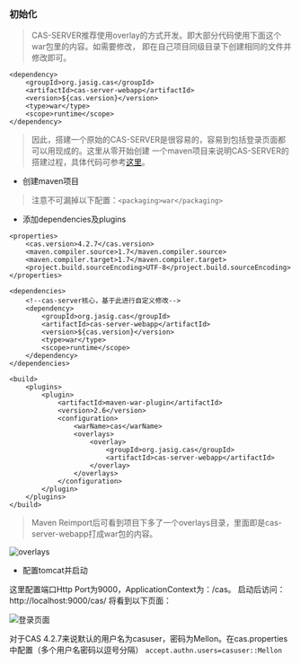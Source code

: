 ### 初始化
> CAS-SERVER推荐使用overlay的方式开发。即大部分代码使用下面这个war包里的内容。如需要修改，
即在自己项目同级目录下创建相同的文件并修改即可。
```
<dependency>
    <groupId>org.jasig.cas</groupId>
    <artifactId>cas-server-webapp</artifactId>
    <version>${cas.version}</version>
    <type>war</type>
    <scope>runtime</scope>
</dependency>
```
> 因此，搭建一个原始的CAS-SERVER是很容易的，容易到包括登录页面都可以用现成的。这里从零开始创建
一个maven项目来说明CAS-SERVER的搭建过程，具体代码可参考[这里](https://github.com/MoonChaserChen/cas-server-4.2/commit/4aa59e0438f911e4a298179635861f40533cb343)。

* 创建maven项目
> 注意不可漏掉以下配置：`<packaging>war</packaging>`

* 添加dependencies及plugins
```
<properties>
    <cas.version>4.2.7</cas.version>
    <maven.compiler.source>1.7</maven.compiler.source>
    <maven.compiler.target>1.7</maven.compiler.target>
    <project.build.sourceEncoding>UTF-8</project.build.sourceEncoding>
</properties>
```

```
<dependencies>
    <!--cas-server核心，基于此进行自定义修改-->
    <dependency>
        <groupId>org.jasig.cas</groupId>
        <artifactId>cas-server-webapp</artifactId>
        <version>${cas.version}</version>
        <type>war</type>
        <scope>runtime</scope>
    </dependency>
</dependencies>
```

```
<build>
    <plugins>
        <plugin>
            <artifactId>maven-war-plugin</artifactId>
            <version>2.6</version>
            <configuration>
                <warName>cas</warName>
                <overlays>
                    <overlay>
                        <groupId>org.jasig.cas</groupId>
                        <artifactId>cas-server-webapp</artifactId>
                    </overlay>
                </overlays>
            </configuration>
        </plugin>
    </plugins>
</build>
```

> Maven Reimport后可看到项目下多了一个overlays目录，里面即是cas-server-webapp打成war包的内容。

![overlays](http://image.akira.ink/md/cas-server-4.2/fast-start/overlays.png)

* 配置tomcat并启动

这里配置端口Http Port为9000，ApplicationContext为：/cas。 启动后访问： http://localhost:9000/cas/ 将看到以下页面：

![登录页面](http://image.akira.ink/md/cas-server-4.2/fast-start/login.png)

对于CAS 4.2.7来说默认的用户名为casuser，密码为Mellon。在cas.properties中配置（多个用户名密码以逗号分隔）
`accept.authn.users=casuser::Mellon`